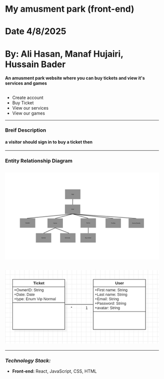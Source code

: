 
# My amusment park (front-end)
# Date 4/8/2025
# By: Ali Hasan, Manaf Hujairi, Hussain Bader
#### An amusment park website where you can buy tickets and view it's services and games  

##

- Create account
- Buy Ticket
- View our services
- View our games

---

### Breif Description

#### a visitor should sign in to buy a ticket then 

---

### Entity Relationship Diagram

## ![ERD](./images/Components.png)
## ![ERD](./images/ERD_diagram.png)

---

### _Technology Stack:_

- **Front-end:** React, JavaScript, CSS, HTML
